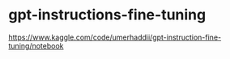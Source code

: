 # gpt-instructions-fine-tuning

https://www.kaggle.com/code/umerhaddii/gpt-instruction-fine-tuning/notebook

